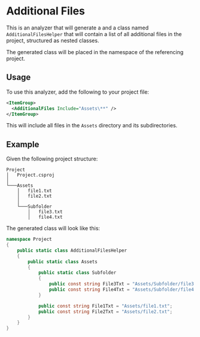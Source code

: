 # Additional Files

This is an analyzer that will generate a and a class named `AdditionalFilesHelper` that will contain a list of all 
additional files in the project, structured as nested classes.

The generated class will be placed in the namespace of the referencing project.

## Usage

To use this analyzer, add the following to your project file:

```xml
<ItemGroup>
  <AdditionalFiles Include="Assets\**" />
</ItemGroup>
```

This will include all files in the `Assets` directory and its subdirectories.

## Example

Given the following project structure:

```
Project
│   Project.csproj
│
└───Assets
    │   file1.txt
    │   file2.txt
    │
    └───Subfolder
        │   file3.txt
        │   file4.txt
```

The generated class will look like this:

```csharp
namespace Project
{
    public static class AdditionalFilesHelper
    {
        public static class Assets
        {
            public static class Subfolder
            {
                public const string File3Txt = "Assets/Subfolder/file3.txt";
                public const string File4Txt = "Assets/Subfolder/file4.txt";
            }

            public const string File1Txt = "Assets/file1.txt";
            public const string File2Txt = "Assets/file2.txt";
        }
    }
}
```